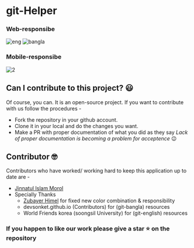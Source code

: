# git-Helper

### Web-responsibe
![eng](https://user-images.githubusercontent.com/31995155/84778314-a4d4f900-b004-11ea-8468-6cb937fc1b13.png)
![bangla](https://user-images.githubusercontent.com/31995155/84778540-f67d8380-b004-11ea-981e-6c7859388e78.png)

### Mobile-responsibe
![2](https://user-images.githubusercontent.com/31995155/84664353-40e8fc80-af40-11ea-823c-5bbcccec068c.png)

## Can I contribute to this project? :smiley:

Of course, you can. It is an open-source project. If you want to contribute with us follow the procedures -

- Fork the repository in your github account.
- Clone it in your local and do the changes you want.
- Make a PR with proper documentation of what you did as they say _Lack of proper documentation is becoming a problem for acceptence_ :wink:

## Contributor :nerd_face:

Contributors who have worked/ working hard to keep this application up to date are -

- [Jinnatul Islam Morol](https://www.facebook.com/mdjinnatul.islam)
- Specially Thanks 
  - [Zubayer Himel](https://www.facebook.com/zubayerhimel0) for fixed new color combination & responsibility 
  - devsonket.github.io (Contributors) for (git-bangla) resources
  - World Friends korea (soongsil University) for (git-english) resources

### If you happen to like our work please give a star :star: on the repository

